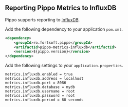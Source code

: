 ## Reporting Pippo Metrics to InfluxDB

Pippo supports reporting to [InfluxDB](http://influxdb.com).

Add the following dependency to your application `pom.xml`.

```xml
<dependency>
    <groupId>ro.fortsoft.pippo</groupId>
    <artifactId>pippo-metrics-influxdb</artifactId>
    <version>${pippo.version}</version>
</dependency>
```

Add the following settings to your `application.properties`.

    metrics.influxdb.enabled = true
    metrics.influxdb.address = localhost
    metrics.influxdb.port = 8086
    metrics.influxdb.database = mydb
    metrics.influxdb.username = root
    metrics.influxdb.password = root
    metrics.influxdb.period = 60 seconds

